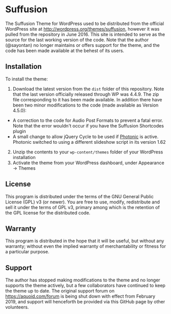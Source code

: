 # Suffusion

The Suffusion Theme for WordPress used to be distributed from the official WordPress site at http://wordpress.org/themes/suffusion, however it was pulled from the repository in June 2016. This site is intended to serve as the source for the last working version of the code. Note that the author (@sayontan) no longer maintains or offers support for the theme, and the code has been made available at the behest of its users.

## Installation

To install the theme:

1. Download the latest version from the `dist` folder of this repository. Note that the last version officially released through WP was 4.4.9. The zip file corresponding to it has been made available. In addition there have been two minor modifications to the code (made available as Version 4.5.0):
 * A correction to the code for Audio Post Formats to prevent a fatal error. Note that the error wouldn't occur if you have the Suffusion Shortcodes plugin
 * A small change to allow jQuery Cycle to be used if [Photonic](https://wordpress.org/plugins/photonic) is active. Photonic switched to using a different slideshow script in its version 1.62
2. Unzip the contents to your `wp-content/themes` folder of your WordPress installation
3. Activate the theme from your WordPress dashboard, under Appearance &rarr; Themes

## License

This program is distributed under the terms of the GNU General Public License (GPL) v3 (or newer). You are free to use, modify, redistribute and sell it under the terms of GPL v3, primary among which is the retention of the GPL license for the distributed code.

## Warranty

This program is distributed in the hope that it will be useful, but without any warranty; without even the implied warranty of merchantability or fitness for a particular purpose.

## Support

The author has stopped making modifications to the theme and no longer supports the theme actively, but a few collaborators have continued to keep the theme up to date. The original support forum on https://aquoid.com/forum is being shut down with effect from February 2019, and support will henceforth be provided via this GitHub page by other volunteers.

